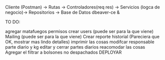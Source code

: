 Cliente (Postman) → Rutas → Controladores(req res) → Servicios (logca de negocio)→ Repositorios → Base de Datos
dbeaver-ce &

TO DO:

agregar matafuegos
permisos
crear users (puede ser para la que viene)
Mailing (puede ser para la que viene)
Crear reporte
historial (Pareciera que OK, mostrar mas lindo detalles)
imprimir las cosas
modifcar responsable parte diario y kg
editar y cerrar partes diarios
reacomodar las cosas
Agregar el filtrar a bolsones no despachados
DEPLOYAR

